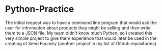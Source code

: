 # Python-Practice
The initial request was to have a command line program that would ask the user for information about products they might be selling
and then write them to a JSON file. My team didn't know much Python, so I created this very simple project to give them experience
that would later be used in the creating of Seed Foundry (another project in my list of Github repositories). 
